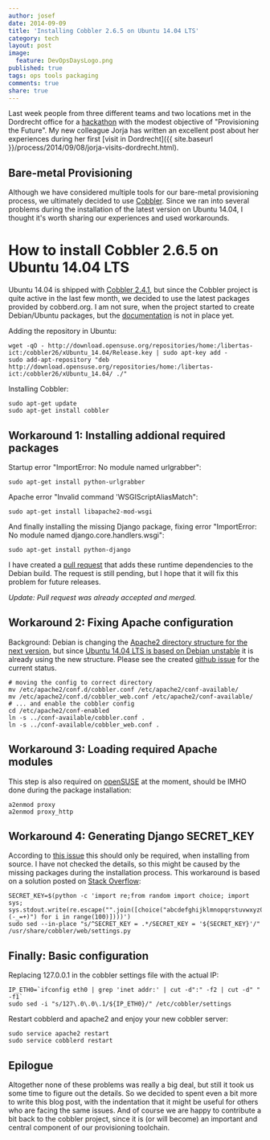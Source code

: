 ```yaml
---
author: josef
date: 2014-09-09
title: 'Installing Cobbler 2.6.5 on Ubuntu 14.04 LTS'
category: tech
layout: post
image: 
  feature: DevOpsDaysLogo.png
published: true
tags: ops tools packaging
comments: true
share: true
---
```


Last week people from three different teams and two locations met in the Dordrecht office for a [hackathon](http://en.wikipedia.org/wiki/Hackathon) with the modest objective of "Provisioning the Future".
My new colleague Jorja has written an excellent post about her experiences during her first [visit in Dordrecht]({{ site.baseurl }}/process/2014/09/08/jorja-visits-dordrecht.html).

Bare-metal Provisioning
-----------------------

Although we have considered multiple tools for our bare-metal provisioning process, we ultimately decided to use [Cobbler](http://www.cobblerd.org/).
Since we ran into several problems during the installation of the latest version on Ubuntu 14.04, I thought it's worth sharing our experiences and used workarounds.

How to install Cobbler 2.6.5 on Ubuntu 14.04 LTS
=====================================

Ubuntu 14.04 is shipped with [Cobbler 2.4.1](http://www.cobblerd.org/posts/2014/02/03/cobbler_2.4.1_released.html), but since the Cobbler project is quite active in the last few month, we decided to use the latest packages provided by cobberd.org.
I am not sure, when the project started to create Debian/Ubuntu packages, but the [documentation]("http://www.cobblerd.org/manuals/2.6.0/2/2/4_-_Debian_and_Ubuntu.html") is not in place yet.

Adding the repository in Ubuntu:

```
wget -qO - http://download.opensuse.org/repositories/home:/libertas-ict:/cobbler26/xUbuntu_14.04/Release.key | sudo apt-key add -
sudo add-apt-repository "deb http://download.opensuse.org/repositories/home:/libertas-ict:/cobbler26/xUbuntu_14.04/ ./"
```

Installing Cobbler:
```
sudo apt-get update
sudo apt-get install cobbler
```

Workaround 1: Installing addional required packages
-----------------------------------------------

Startup error "ImportError: No module named urlgrabber":

```
sudo apt-get install python-urlgrabber
```

Apache error "Invalid command 'WSGIScriptAliasMatch": 

```
sudo apt-get install libapache2-mod-wsgi
```

And finally installing the missing Django package, fixing error "ImportError: No module named django.core.handlers.wsgi":

```
sudo apt-get install python-django
```

I have created a [pull request](https://github.com/cobbler/cobbler/pull/1207) that adds these runtime dependencies to the Debian build. The request is still pending, but I hope that it will fix this problem for future releases.

*Update: Pull request was already accepted and merged.*

Workaround 2: Fixing Apache configuration
------------------------------------

Background: Debian is changing the [Apache2 directory structure for the next version](https://wiki.debian.org/Apache/PackagingFor24), but since [Ubuntu 14.04 LTS is based on Debian unstable](https://wiki.ubuntu.com/LTS) it is already using the new structure. Please see the created [github issue](https://github.com/cobbler/cobbler/issues/1208) for the current status.

```
# moving the config to correct directory 
mv /etc/apache2/conf.d/cobbler.conf /etc/apache2/conf-available/
mv /etc/apache2/conf.d/cobbler_web.conf /etc/apache2/conf-available/
# ... and enable the cobbler config
cd /etc/apache2/conf-enabled
ln -s ../conf-available/cobbler.conf .
ln -s ../conf-available/cobbler_web.conf .
```

Workaround 3: Loading required Apache modules
----------------------------------------------

This step is also required on [openSUSE](http://www.cobblerd.org/manuals/2.6.0/2/2/3_-_openSUSE.html) at the moment, should be IMHO done during the package installation:

```
a2enmod proxy
a2enmod proxy_http
```

Workaround 4: Generating Django SECRET_KEY
------------------------------------------
According to [this issue]("https://github.com/cobbler/cobbler/issues/546") this should only be required, when installing from source. I have not checked the details, so this might be caused by the missing packages during the installation process.
This workaround is based on a solution posted on [Stack Overflow](http://stackoverflow.com/questions/15782837/sed-to-replace-secret-key-in-django-settings-file-introduces-garbage):
```
SECRET_KEY=$(python -c 'import re;from random import choice; import sys; sys.stdout.write(re.escape("".join([choice("abcdefghijklmnopqrstuvwxyz0123456789^&*(-_=+)") for i in range(100)])))')
sudo sed --in-place "s/^SECRET_KEY = .*/SECRET_KEY = '${SECRET_KEY}'/" /usr/share/cobbler/web/settings.py
```

Finally: Basic configuration
-------------------

Replacing 127.0.0.1 in the cobbler settings file with the actual IP:

```
IP_ETH0=`ifconfig eth0 | grep 'inet addr:' | cut -d":" -f2 | cut -d" " -f1`
sudo sed -i "s/127\.0\.0\.1/${IP_ETH0}/" /etc/cobbler/settings
```

Restart cobblerd and apache2 and enjoy your new cobbler server:

```
sudo service apache2 restart
sudo service cobblerd restart
```

Epilogue
--------

Altogether none of these problems was really a big deal, but still it took us some time to figure out the details.
So we decided to spent even a bit more to write this blog post, with the indentation that it might be useful for others who are facing the same issues. And of course we are happy to contribute a bit back to the cobbler project, since it is (or will become) an important and central component of our provisioning toolchain.
